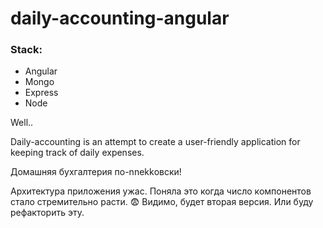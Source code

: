 # daily-accounting-angular


### Stack:
   - Angular
   - Mongo
   - Express
   - Node


Well..

Daily-accounting is an attempt to create a user-friendly application for keeping track of daily expenses. 


Домашняя бухгалтерия по-nnekkовски! 

Архитектура приложения ужас. Поняла это когда число компонентов стало стремительно расти. :fearful: Видимо, будет вторая версия.
Или буду рефакторить эту.
